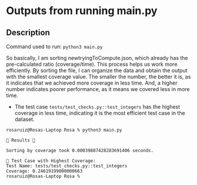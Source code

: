 # Outputs from running main.py

## Description

Command used to run: `python3 main.py`

So basically, I am sorting newtryingToCompute.json, which already has the pre-calculated ratio (coverage/time). This process helps us work more efficiently. By sorting the file, I can organize the data and obtain the output with the smallest coverage value. The smaller the number, the better it is, as it indicates that we achieved more coverage in less time. And, a higher number indicates poorer performance, as it means we covered less in more time.

- The test case `tests/test_checks.py::test_integers` has the highest coverage in less time, indicating it is the most efficient test case in the dataset.

```shell
rosaruiz@Rosas-Laptop Rosa % python3 main.py

🌟 Results 🌟

Sorting by coverage took 0.00039887428283691406 seconds.

🚀 Test Case with Highest Coverage:
Test Name: tests/test_checks.py::test_integers
Coverage: 0.24619199000000663
rosaruiz@Rosas-Laptop Rosa %
```
